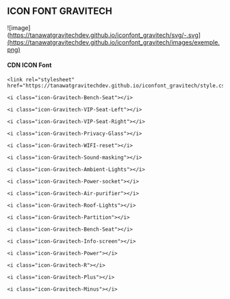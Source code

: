 ## ICON FONT GRAVITECH

![image](https://tanawatgravitechdev.github.io/iconfont_gravitech/svg/-.svg](https://tanawatgravitechdev.github.io/iconfont_gravitech/images/exemple.png)

#### CDN ICON Font
```
<link rel="stylesheet" href="https://tanawatgravitechdev.github.io/iconfont_gravitech/style.css">
```
```
<i class="icon-Gravitech-Bench-Seat"></i>
```
```
<i class="icon-Gravitech-VIP-Seat-Left"></i>
```
```
<i class="icon-Gravitech-VIP-Seat-Right"></i>
```
```
<i class="icon-Gravitech-Privacy-Glass"></i>
```
```
<i class="icon-Gravitech-WIFI-reset"></i>
```
```
<i class="icon-Gravitech-Sound-masking"></i>
```
```
<i class="icon-Gravitech-Ambient-Lights"></i>
```
```
<i class="icon-Gravitech-Power-socket"></i>
```
```
<i class="icon-Gravitech-Air-purifier"></i>
```
```
<i class="icon-Gravitech-Roof-Lights"></i>
```
```
<i class="icon-Gravitech-Partition"></i>
```
```
<i class="icon-Gravitech-Bench-Seat"></i>
```
```
<i class="icon-Gravitech-Info-screen"></i>
```

```
<i class="icon-Gravitech-Power"></i>
```

```
<i class="icon-Gravitech-R"></i>
```

```
<i class="icon-Gravitech-Plus"></i>
```

```
<i class="icon-Gravitech-Minus"></i>
```
